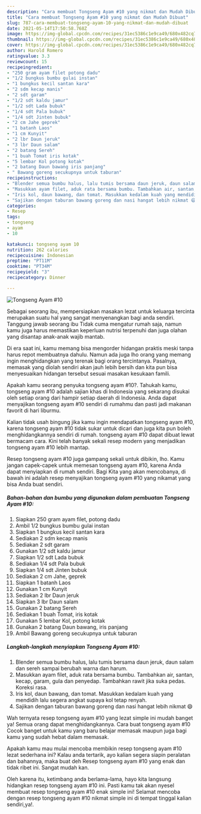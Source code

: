 ```yaml
---
description: "Cara membuat Tongseng Ayam #10 yang nikmat dan Mudah Dibuat"
title: "Cara membuat Tongseng Ayam #10 yang nikmat dan Mudah Dibuat"
slug: 787-cara-membuat-tongseng-ayam-10-yang-nikmat-dan-mudah-dibuat
date: 2021-05-14T17:50:58.768Z
image: https://img-global.cpcdn.com/recipes/31ec5386c1e9ca49/680x482cq70/tongseng-ayam-10-foto-resep-utama.jpg
thumbnail: https://img-global.cpcdn.com/recipes/31ec5386c1e9ca49/680x482cq70/tongseng-ayam-10-foto-resep-utama.jpg
cover: https://img-global.cpcdn.com/recipes/31ec5386c1e9ca49/680x482cq70/tongseng-ayam-10-foto-resep-utama.jpg
author: Harold Romero
ratingvalue: 3.3
reviewcount: 15
recipeingredient:
- "250 gram ayam filet potong dadu"
- "1/2 bungkus bumbu gulai instan"
- "1 bungkus kecil santan kara"
- "2 sdm kecap manis"
- "2 sdt garam"
- "1/2 sdt kaldu jamur"
- "1/2 sdt Lada bubuk"
- "1/4 sdt Pala bubuk"
- "1/4 sdt Jinten bubuk"
- "2 cm Jahe geprek"
- "1 batanh Laos"
- "1 cm Kunyit"
- "2 lbr Daun jeruk"
- "3 lbr Daun salam"
- "2 batang Sereh"
- "1 buah Tomat iris kotak"
- "5 lembar Kol potong kotak"
- "2 batang Daun bawang iris panjang"
- " Bawang goreng secukupnya untuk taburan"
recipeinstructions:
- "Blender semua bumbu halus, lalu tumis bersama daun jeruk, daun salam dan sereh sampai berubah warna dan harum."
- "Masukkan ayam filet, aduk rata bersama bumbu. Tambahkan air, santan, kecap, garam, gula dan penyedap. Tambahkan rawit jika suka pedas. Koreksi rasa."
- "Iris kol, daun bawang, dan tomat. Masukkan kedalam kuah yang mendidih lalu segera angkat supaya kol tetap renyah."
- "Sajikan dengan taburan bawang goreng dan nasi hangat lebih nikmat 😄"
categories:
- Resep
tags:
- tongseng
- ayam
- 10

katakunci: tongseng ayam 10 
nutrition: 262 calories
recipecuisine: Indonesian
preptime: "PT11M"
cooktime: "PT34M"
recipeyield: "3"
recipecategory: Dinner

---
```



![Tongseng Ayam #10](https://img-global.cpcdn.com/recipes/31ec5386c1e9ca49/680x482cq70/tongseng-ayam-10-foto-resep-utama.jpg)

Sebagai seorang ibu, mempersiapkan masakan lezat untuk keluarga tercinta merupakan suatu hal yang sangat menyenangkan bagi anda sendiri. Tanggung jawab seorang ibu Tidak cuma mengatur rumah saja, namun kamu juga harus memastikan keperluan nutrisi terpenuhi dan juga olahan yang disantap anak-anak wajib mantab.

Di era  saat ini, kamu memang bisa mengorder hidangan praktis meski tanpa harus repot membuatnya dahulu. Namun ada juga lho orang yang memang ingin menghidangkan yang terenak bagi orang tercintanya. Pasalnya, memasak yang diolah sendiri akan jauh lebih bersih dan kita pun bisa menyesuaikan hidangan tersebut sesuai masakan kesukaan famili. 



Apakah kamu seorang penyuka tongseng ayam #10?. Tahukah kamu, tongseng ayam #10 adalah sajian khas di Indonesia yang sekarang disukai oleh setiap orang dari hampir setiap daerah di Indonesia. Anda dapat menyajikan tongseng ayam #10 sendiri di rumahmu dan pasti jadi makanan favorit di hari liburmu.

Kalian tidak usah bingung jika kamu ingin mendapatkan tongseng ayam #10, karena tongseng ayam #10 tidak sukar untuk dicari dan juga kita pun boleh menghidangkannya sendiri di rumah. tongseng ayam #10 dapat dibuat lewat bermacam cara. Kini telah banyak sekali resep modern yang menjadikan tongseng ayam #10 lebih mantap.

Resep tongseng ayam #10 juga gampang sekali untuk dibikin, lho. Kamu jangan capek-capek untuk memesan tongseng ayam #10, karena Anda dapat menyiapkan di rumah sendiri. Bagi Kita yang akan mencobanya, di bawah ini adalah resep menyajikan tongseng ayam #10 yang nikamat yang bisa Anda buat sendiri.

<!--inarticleads1-->

##### Bahan-bahan dan bumbu yang digunakan dalam pembuatan Tongseng Ayam #10:

1. Siapkan 250 gram ayam filet, potong dadu
1. Ambil 1/2 bungkus bumbu gulai instan
1. Siapkan 1 bungkus kecil santan kara
1. Sediakan 2 sdm kecap manis
1. Sediakan 2 sdt garam
1. Gunakan 1/2 sdt kaldu jamur
1. Siapkan 1/2 sdt Lada bubuk
1. Sediakan 1/4 sdt Pala bubuk
1. Siapkan 1/4 sdt Jinten bubuk
1. Sediakan 2 cm Jahe, geprek
1. Siapkan 1 batanh Laos
1. Gunakan 1 cm Kunyit
1. Sediakan 2 lbr Daun jeruk
1. Siapkan 3 lbr Daun salam
1. Gunakan 2 batang Sereh
1. Sediakan 1 buah Tomat, iris kotak
1. Gunakan 5 lembar Kol, potong kotak
1. Gunakan 2 batang Daun bawang, iris panjang
1. Ambil  Bawang goreng secukupnya untuk taburan




<!--inarticleads2-->

##### Langkah-langkah menyiapkan Tongseng Ayam #10:

1. Blender semua bumbu halus, lalu tumis bersama daun jeruk, daun salam dan sereh sampai berubah warna dan harum.
1. Masukkan ayam filet, aduk rata bersama bumbu. Tambahkan air, santan, kecap, garam, gula dan penyedap. Tambahkan rawit jika suka pedas. Koreksi rasa.
1. Iris kol, daun bawang, dan tomat. Masukkan kedalam kuah yang mendidih lalu segera angkat supaya kol tetap renyah.
1. Sajikan dengan taburan bawang goreng dan nasi hangat lebih nikmat 😄




Wah ternyata resep tongseng ayam #10 yang lezat simple ini mudah banget ya! Semua orang dapat menghidangkannya. Cara buat tongseng ayam #10 Cocok banget untuk kamu yang baru belajar memasak maupun juga bagi kamu yang sudah hebat dalam memasak.

Apakah kamu mau mulai mencoba membikin resep tongseng ayam #10 lezat sederhana ini? Kalau anda tertarik, ayo kalian segera siapin peralatan dan bahannya, maka buat deh Resep tongseng ayam #10 yang enak dan tidak ribet ini. Sangat mudah kan. 

Oleh karena itu, ketimbang anda berlama-lama, hayo kita langsung hidangkan resep tongseng ayam #10 ini. Pasti kamu tak akan nyesel membuat resep tongseng ayam #10 enak simple ini! Selamat mencoba dengan resep tongseng ayam #10 nikmat simple ini di tempat tinggal kalian sendiri,ya!.

